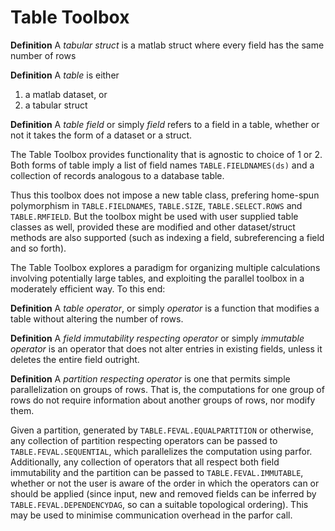 # Table Toolbox

**Definition** A *tabular struct* is a matlab struct where every field has the same number of rows

**Definition** A *table* is either

1. a matlab dataset, or
2. a tabular struct

**Definition** A *table field* or simply *field* refers to a field in a table, whether or not 
it takes the form of a dataset or a struct. 

The Table Toolbox provides functionality that is agnostic to choice of 1 or 2. Both forms
of table imply a list of field names `TABLE.FIELDNAMES(ds)` and a collection of records 
analogous to a database table.  

Thus this toolbox does not impose a new table class, prefering home-spun polymorphism in
`TABLE.FIELDNAMES`, `TABLE.SIZE`, `TABLE.SELECT.ROWS` and `TABLE.RMFIELD`.
But the toolbox might be used with user supplied table classes as well, provided these are
modified and other dataset/struct methods are also supported (such as indexing a field, 
subreferencing a field and so forth).  

The Table Toolbox explores a paradigm for organizing multiple calculations involving potentially 
large tables, and exploiting the parallel toolbox in a moderately efficient way. To this end:

**Definition** A *table operator*, or simply *operator* is a function that modifies a table
without altering the number of rows. 

**Definition** A *field immutability respecting operator* or simply *immutable operator* is an operator
that does not alter entries in existing fields, unless it deletes the entire field outright. 

**Definition** A *partition respecting operator* is one that permits simple parallelization on groups
of rows. That is, the computations for one group of rows do not require information about another
groups of rows, nor modify them. 

Given a partition, generated by `TABLE.FEVAL.EQUALPARTITION` or otherwise, any collection of
partition respecting operators can be passed to `TABLE.FEVAL.SEQUENTIAL`, which parallelizes
the computation using parfor. Additionally, any collection of operators that all respect both
field immutability and the partition can be passed to `TABLE.FEVAL.IMMUTABLE`, whether or not the
user is aware of the order in which the operators can or should be applied (since input, new and
removed fields can be inferred by `TABLE.FEVAL.DEPENDENCYDAG`, so can a suitable topological ordering).
This may be used to minimise communication overhead in the parfor call. 

